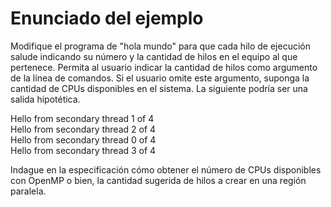 # Enunciado del ejemplo 

Modifique el programa de "hola mundo" para que cada hilo de ejecución salude indicando su número y la cantidad de hilos en el equipo al que pertenece. Permita al usuario indicar la cantidad de hilos como argumento de la línea de comandos. Si el usuario omite este argumento, suponga la cantidad de CPUs disponibles en el sistema. La siguiente podría ser una salida hipotética. <br>

Hello from secondary thread 1 of 4 <br>
Hello from secondary thread 2 of 4 <br>
Hello from secondary thread 0 of 4 <br>
Hello from secondary thread 3 of 4 <br>

Indague en la especificación cómo obtener el número de CPUs disponibles con OpenMP o bien, la cantidad sugerida de hilos a crear en una región paralela.
